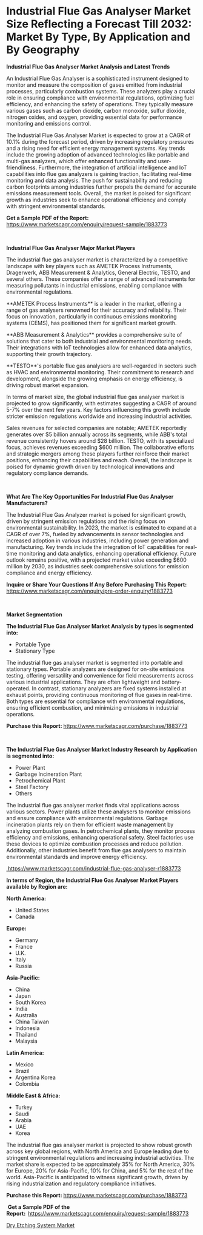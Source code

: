 <p><h1>Industrial Flue Gas Analyser Market Size Reflecting a Forecast Till 2032: Market By Type, By Application and By Geography</h1></p><p><strong>Industrial Flue Gas Analyser Market Analysis and Latest Trends</strong></p>
<p><p>An Industrial Flue Gas Analyser is a sophisticated instrument designed to monitor and measure the composition of gases emitted from industrial processes, particularly combustion systems. These analyzers play a crucial role in ensuring compliance with environmental regulations, optimizing fuel efficiency, and enhancing the safety of operations. They typically measure various gases such as carbon dioxide, carbon monoxide, sulfur dioxide, nitrogen oxides, and oxygen, providing essential data for performance monitoring and emissions control.</p><p>The Industrial Flue Gas Analyser Market is expected to grow at a CAGR of 10.1% during the forecast period, driven by increasing regulatory pressures and a rising need for efficient energy management systems. Key trends include the growing adoption of advanced technologies like portable and multi-gas analyzers, which offer enhanced functionality and user-friendliness. Furthermore, the integration of artificial intelligence and IoT capabilities into flue gas analyzers is gaining traction, facilitating real-time monitoring and data analysis. The push for sustainability and reducing carbon footprints among industries further propels the demand for accurate emissions measurement tools. Overall, the market is poised for significant growth as industries seek to enhance operational efficiency and comply with stringent environmental standards.</p></p>
<p><strong>Get a Sample PDF of the Report:&nbsp;</strong> <a href="https://www.marketscagr.com/enquiry/request-sample/1883773?utm_campaign=2483&utm_medium=2&utm_source=Github&utm_content=ia&utm_term=11042025&utm_id=industrial-flue-gas-analyser">https://www.marketscagr.com/enquiry/request-sample/1883773</a></p>
<p>&nbsp;</p>
<p><strong>Industrial Flue Gas Analyser Major Market Players</strong></p>
<p><p>The industrial flue gas analyser market is characterized by a competitive landscape with key players such as AMETEK Process Instruments, Dragerwerk, ABB Measurement & Analytics, General Electric, TESTO, and several others. These companies offer a range of advanced instruments for measuring pollutants in industrial emissions, enabling compliance with environmental regulations.</p><p>**AMETEK Process Instruments** is a leader in the market, offering a range of gas analysers renowned for their accuracy and reliability. Their focus on innovation, particularly in continuous emissions monitoring systems (CEMS), has positioned them for significant market growth.</p><p>**ABB Measurement & Analytics** provides a comprehensive suite of solutions that cater to both industrial and environmental monitoring needs. Their integrations with IoT technologies allow for enhanced data analytics, supporting their growth trajectory.</p><p>**TESTO**'s portable flue gas analysers are well-regarded in sectors such as HVAC and environmental monitoring. Their commitment to research and development, alongside the growing emphasis on energy efficiency, is driving robust market expansion.</p><p>In terms of market size, the global industrial flue gas analyser market is projected to grow significantly, with estimates suggesting a CAGR of around 5-7% over the next few years. Key factors influencing this growth include stricter emission regulations worldwide and increasing industrial activities.</p><p>Sales revenues for selected companies are notable; AMETEK reportedly generates over $5 billion annually across its segments, while ABB's total revenue consistently hovers around $28 billion. TESTO, with its specialized focus, achieves revenues exceeding $600 million. The collaborative efforts and strategic mergers among these players further reinforce their market positions, enhancing their capabilities and reach. Overall, the landscape is poised for dynamic growth driven by technological innovations and regulatory compliance demands.</p></p>
<p>&nbsp;</p>
<p><strong>What Are The Key Opportunities For Industrial Flue Gas Analyser Manufacturers?</strong></p>
<p><p>The Industrial Flue Gas Analyzer market is poised for significant growth, driven by stringent emission regulations and the rising focus on environmental sustainability. In 2023, the market is estimated to expand at a CAGR of over 7%, fueled by advancements in sensor technologies and increased adoption in various industries, including power generation and manufacturing. Key trends include the integration of IoT capabilities for real-time monitoring and data analytics, enhancing operational efficiency. Future outlook remains positive, with a projected market value exceeding $600 million by 2030, as industries seek comprehensive solutions for emission compliance and energy efficiency.</p></p>
<p><strong>Inquire or Share Your Questions If Any Before Purchasing This Report:</strong> <a href="https://www.marketscagr.com/enquiry/pre-order-enquiry/1883773?utm_campaign=2483&utm_medium=2&utm_source=Github&utm_content=ia&utm_term=11042025&utm_id=industrial-flue-gas-analyser">https://www.marketscagr.com/enquiry/pre-order-enquiry/1883773</a></p>
<p>&nbsp;</p>
<p><strong>Market Segmentation</strong></p>
<p><strong>The Industrial Flue Gas Analyser Market Analysis by types is segmented into:</strong></p>
<p><ul><li>Portable Type</li><li>Stationary Type</li></ul></p>
<p><p>The industrial flue gas analyser market is segmented into portable and stationary types. Portable analyzers are designed for on-site emissions testing, offering versatility and convenience for field measurements across various industrial applications. They are often lightweight and battery-operated. In contrast, stationary analyzers are fixed systems installed at exhaust points, providing continuous monitoring of flue gases in real-time. Both types are essential for compliance with environmental regulations, ensuring efficient combustion, and minimizing emissions in industrial operations.</p></p>
<p><strong>Purchase this Report:&nbsp;</strong><a href="https://www.marketscagr.com/purchase/1883773?utm_campaign=2483&utm_medium=2&utm_source=Github&utm_content=ia&utm_term=11042025&utm_id=industrial-flue-gas-analyser">https://www.marketscagr.com/purchase/1883773</a></p>
<p>&nbsp;</p>
<p><strong>The Industrial Flue Gas Analyser Market Industry Research by Application is segmented into:</strong></p>
<p><ul><li>Power Plant</li><li>Garbage Incineration Plant</li><li>Petrochemical Plant</li><li>Steel Factory</li><li>Others</li></ul></p>
<p><p>The industrial flue gas analyser market finds vital applications across various sectors. Power plants utilize these analysers to monitor emissions and ensure compliance with environmental regulations. Garbage incineration plants rely on them for efficient waste management by analyzing combustion gases. In petrochemical plants, they monitor process efficiency and emissions, enhancing operational safety. Steel factories use these devices to optimize combustion processes and reduce pollution. Additionally, other industries benefit from flue gas analysers to maintain environmental standards and improve energy efficiency.</p></p>
<p><a href="https://www.marketscagr.com/industrial-flue-gas-analyser-r1883773?utm_campaign=2483&utm_medium=2&utm_source=Github&utm_content=ia&utm_term=11042025&utm_id=industrial-flue-gas-analyser">&nbsp;https://www.marketscagr.com/industrial-flue-gas-analyser-r1883773</a></p>
<p><strong>In terms of Region, the Industrial Flue Gas Analyser Market Players available by Region are:</strong></p>
<p>
    <p> <strong> North America: </strong>
        <ul>
            <li>United States</li>
            <li>Canada</li>
        </ul>
        </p> 
    <p> <strong> Europe: </strong>
        <ul>
            <li>Germany</li>
            <li>France</li>
            <li>U.K.</li>
            <li>Italy</li>
            <li>Russia</li>
        </ul>
        </p> 
    <p> <strong> Asia-Pacific: </strong>
        <ul>
            <li>China</li>
            <li>Japan</li>
            <li>South Korea</li>
            <li>India</li>
            <li>Australia</li>
            <li>China Taiwan</li>
            <li>Indonesia</li>
            <li>Thailand</li>
            <li>Malaysia</li>
        </ul>
        </p> 
    <p> <strong> Latin America: </strong>
        <ul>
            <li>Mexico</li>
            <li>Brazil</li>
            <li>Argentina Korea</li>
            <li>Colombia</li>
        </ul>
        </p> 
    <p> <strong> Middle East & Africa: </strong>
        <ul>
            <li>Turkey</li>
            <li>Saudi</li>
            <li>Arabia</li>
            <li>UAE</li>
            <li>Korea</li>
        </ul>
    </p>
    </p>
<p><p>The industrial flue gas analyser market is projected to show robust growth across key global regions, with North America and Europe leading due to stringent environmental regulations and increasing industrial activities. The market share is expected to be approximately 35% for North America, 30% for Europe, 20% for Asia-Pacific, 10% for China, and 5% for the rest of the world. Asia-Pacific is anticipated to witness significant growth, driven by rising industrialization and regulatory compliance initiatives.</p></p>
<p><strong>Purchase this Report: </strong><a href="https://www.marketscagr.com/purchase/1883773?utm_campaign=2483&utm_medium=2&utm_source=Github&utm_content=ia&utm_term=11042025&utm_id=industrial-flue-gas-analyser">https://www.marketscagr.com/purchase/1883773</a></p>
<p>&nbsp;<strong>Get a Sample PDF of the Report:&nbsp;&nbsp;</strong><a href="https://www.marketscagr.com/enquiry/request-sample/1883773?utm_campaign=2483&utm_medium=2&utm_source=Github&utm_content=ia&utm_term=11042025&utm_id=industrial-flue-gas-analyser">https://www.marketscagr.com/enquiry/request-sample/1883773</a></p>
<p><strong></strong></p>
<p><p><a href="https://github.com/ElviraLeka1962/Market-Research-Report-List-1/blob/main/dry-etching-system-market.md?utm_campaign=2483&utm_medium=2&utm_source=Github&utm_content=ia&utm_term=11042025&utm_id=industrial-flue-gas-analyser">Dry Etching System Market</a></p></p>